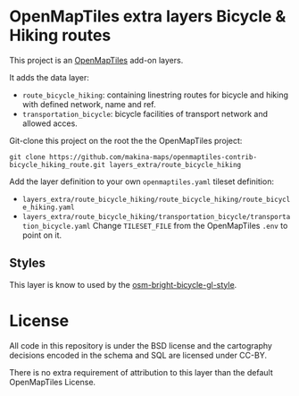 # OpenMapTiles extra layers Bicycle & Hiking routes

This project is an [OpenMapTiles](https://github.com/openmaptiles/openmaptiles) add-on layers.

It adds the data layer:

* `route_bicycle_hiking`: containing linestring routes for bicycle and hiking with defined network, name and ref.
* `transportation_bicycle`: bicycle facilities of transport network and allowed acces.

Git-clone this project on the root the the OpenMapTiles project:
```
git clone https://github.com/makina-maps/openmaptiles-contrib-bicycle_hiking_route.git layers_extra/route_bicycle_hiking
```

Add the layer definition to your own `openmaptiles.yaml` tileset definition:
* `layers_extra/route_bicycle_hiking/route_bicycle_hiking/route_bicycle_hiking.yaml`
* `layers_extra/route_bicycle_hiking/transportation_bicycle/transportation_bicycle.yaml`
Change `TILESET_FILE` from the OpenMapTiles `.env` to point on it.

## Styles

This layer is know to used by the [osm-bright-bicycle-gl-style](https://github.com/makina-maps/osm-bright-bicycle-gl-style).

# License

All code in this repository is under the BSD license and the cartography decisions encoded in the schema and SQL are licensed under CC-BY.

There is no extra requirement of attribution to this layer than the default OpenMapTiles License.
